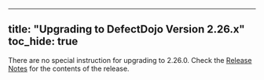 
---
title: "Upgrading to DefectDojo Version 2.26.x"
toc_hide: true
---
There are no special instruction for upgrading to 2.26.0. Check the [Release Notes](https://github.com/DefectDojo/django-DefectDojo/releases/tag/2.26.0) for the contents of the release.
